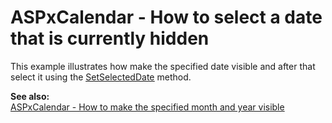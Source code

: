 # ASPxCalendar - How to select a date that is currently hidden


<p>This example illustrates how make the specified date visible and after that select it using the <a href="http://documentation.devexpress.com/#AspNet/DevExpressWebASPxEditorsScriptsASPxClientCalendar_SetSelectedDatetopic"><u>SetSelectedDate</u></a> method.</p><p><strong>See also:</strong><br />
<a href="https://www.devexpress.com/Support/Center/p/E3806">ASPxCalendar - How to make the specified month and year visible </a></p>

<br/>


